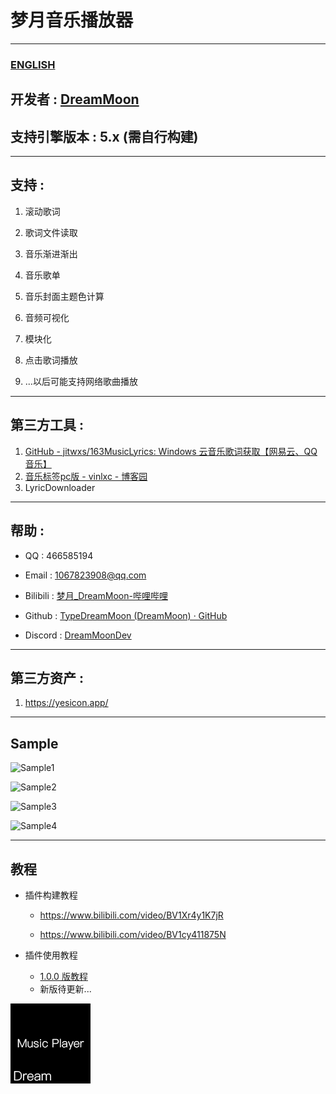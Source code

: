 # 梦月音乐播放器

---

### [ENGLISH](README.md)

## 开发者 : [DreamMoon](https://github.com/TypeDreamMoon)

## 支持引擎版本 : 5.x (需自行构建)

---

## 支持 :

1. 滚动歌词

2. 歌词文件读取

3. 音乐渐进渐出

4. 音乐歌单

5. 音乐封面主题色计算

6. 音频可视化

7. 模块化

8. 点击歌词播放

9. ...以后可能支持网络歌曲播放

---

## 第三方工具 :

1. [GitHub - jitwxs/163MusicLyrics: Windows 云音乐歌词获取【网易云、QQ音乐】](https://github.com/jitwxs/163MusicLyrics)
2. [音乐标签pc版 - vinlxc - 博客园](https://www.cnblogs.com/vinlxc/p/11347744.html)
3. LyricDownloader

---

## 帮助 :

- QQ : 466585194

- Email : 1067823908@qq.com

- Bilibili : [梦月_DreamMoon-哔哩哔哩](https://space.bilibili.com/1115826412)

- Github : [TypeDreamMoon (DreamMoon) · GitHub](https://github.com/TypeDreamMoon)

- Discord : [DreamMoonDev](https://discord.gg/MsuXwGpp)

---

## 第三方资产 :

1. https://yesicon.app/

---

## Sample

![Sample1](Images/Sample1.png "Sample1")

![Sample2](Images/Sample2.png "Sample2")

![Sample3](Images/Sample3.png "Sample3")

![Sample4](Images/Sample4.png "Sample4")

---

## 教程

- 插件构建教程
  
  - https://www.bilibili.com/video/BV1Xr4y1K7jR
  
  - https://www.bilibili.com/video/BV1cy411875N

- 插件使用教程
  
  - [1.0.0 版教程](https://www.bilibili.com/video/BV1MkDmY7Evv)
  - 新版待更新...

![Icon128](Resources/Icon128.png "Icon128")
